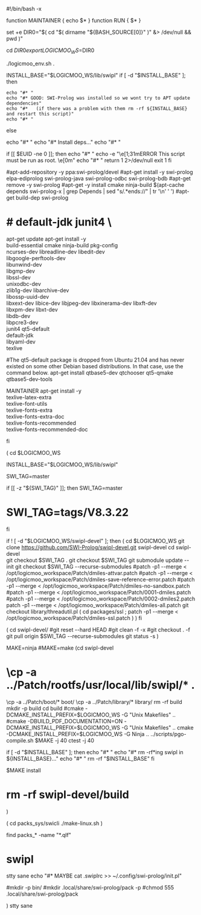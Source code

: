 #!/bin/bash -x

function MAINTAINER {
 echo $*
}
function RUN {
 $*
}

set +e
DIR0="$( cd "$( dirname "${BASH_SOURCE[0]}" )" &> /dev/null && pwd )"

cd $DIR0
export LOGICMOO_WS=$DIR0

./logicmoo_env.sh .

INSTALL_BASE="$LOGICMOO_WS/lib/swipl"
if [ -d "$INSTALL_BASE" ]; then

    echo "#* "
    echo "#* GOOD: SWI-Prolog was installed so we wont try to APT update dependencies"
    echo "#*   (if there was a problem with them rm -rf ${INSTALL_BASE} and restart this script)"
    echo "#* "
else

echo "#* "
echo "#* Install deps..."
echo "#* "

if [[ $EUID -ne 0 ]]; then
   echo "#* "
   echo -e "\e[1;31mERROR This script must be run as root. \e[0m"
   echo "#* "
   return 1 2>/dev/null
   exit 1
fi

#apt-add-repository -y ppa:swi-prolog/devel
#apt-get install -y swi-prolog elpa-ediprolog swi-prolog-java swi-prolog-odbc swi-prolog-bdb
#apt-get remove -y swi-prolog 
#apt-get -y install cmake ninja-build $(apt-cache depends swi-prolog-x | grep Depends | sed "s/.*ends:\//" | tr '\n' ' ')
#apt-get build-dep swi-prolog
# # default-jdk junit4 \
apt-get update
apt-get install -y \
        build-essential cmake ninja-build pkg-config \
        ncurses-dev libreadline-dev libedit-dev \
        libgoogle-perftools-dev \
        libunwind-dev \
        libgmp-dev \
        libssl-dev \
        unixodbc-dev \
        zlib1g-dev libarchive-dev \
        libossp-uuid-dev \
        libxext-dev libice-dev libjpeg-dev libxinerama-dev libxft-dev \
        libxpm-dev libxt-dev \
        libdb-dev \
        libpcre3-dev \
        junit4 qt5-default \
        default-jdk \
        libyaml-dev \
	texlive
        
#The qt5-default package is dropped from Ubuntu 21.04 and has never existed on some other Debian based distributions. In that case, use the command below.
apt-get install qtbase5-dev qtchooser qt5-qmake qtbase5-dev-tools

MAINTAINER apt-get install -y \
        texlive-latex-extra \
        texlive-font-utils \
        texlive-fonts-extra \
        texlive-fonts-extra-doc \
        texlive-fonts-recommended \
        texlive-fonts-recommended-doc

fi

  
(
cd $LOGICMOO_WS


INSTALL_BASE="$LOGICMOO_WS/lib/swipl"

SWI_TAG=master

if [[ -z "${SWI_TAG}" ]]; then
  SWI_TAG=master
#  SWI_TAG=tags/V8.3.22
fi

if ! [ -d "$LOGICMOO_WS/swipl-devel" ]; then
( cd $LOGICMOO_WS
  git clone https://github.com/SWI-Prolog/swipl-devel.git swipl-devel
  cd swipl-devel  
  git checkout $SWI_TAG .
  git checkout $SWI_TAG
  git submodule update --init
  git checkout $SWI_TAG --recurse-submodules
  #patch -p1 --merge < /opt/logicmoo_workspace/Patch/dmiles-attvar.patch
  #patch -p1 --merge < /opt/logicmoo_workspace/Patch/dmiles-save-reference-error.patch
  #patch -p1 --merge < /opt/logicmoo_workspace/Patch/dmiles-no-sandbox.patch
  #patch -p1 --merge < /opt/logicmoo_workspace/Patch/0001-dmiles.patch
  #patch -p1 --merge < /opt/logicmoo_workspace/Patch/0002-dmiles2.patch
  patch -p1 --merge < /opt/logicmoo_workspace/Patch/dmiles-all.patch
  git checkout library/threadutil.pl
  ( cd packages/ssl ; patch -p1 --merge < /opt/logicmoo_workspace/Patch/dmiles-ssl.patch )
)
fi

(
cd swipl-devel/
#git reset --hard HEAD
#git clean -f -x 
#git checkout . -f
git pull origin $SWI_TAG --recurse-submodules
git status -s 
)

MAKE=ninja
#MAKE=make
(cd swipl-devel
 # \cp -a ../Patch/rootfs/usr/local/lib/swipl/* .
 \cp -a ../Patch/boot/* boot/
 \cp -a ../Patch/library/* library/
 rm -rf build
 mkdir -p build
 cd build
 #cmake -DCMAKE_INSTALL_PREFIX=$LOGICMOO_WS -G "Unix Makefiles" ..
 #cmake -DBUILD_PDF_DOCUMENTATION=ON -DCMAKE_INSTALL_PREFIX=$LOGICMOO_WS -G "Unix Makefiles" ..
 cmake -DCMAKE_INSTALL_PREFIX=$LOGICMOO_WS -G Ninja ..
 ../scripts/pgo-compile.sh 
 $MAKE -j 40 
 ctest -j 40

 if [ -d "$INSTALL_BASE" ]; then
  echo "#* "
  echo "#* rm -rf*ing swipl in ${INSTALL_BASE}..."
  echo "#* "
  rm -rf "$INSTALL_BASE"
 fi

 $MAKE install

 

 # rm -rf swipl-devel/build
)


(
cd packs_sys/swicli
./make-linux.sh
)

find packs_* -name "*.qlf"
# swipl 

stty sane
echo "#* MAYBE cat .swiplrc >> ~/.config/swi-prolog/init.pl"


#mkdir -p bin/
#mkdir .local/share/swi-prolog/pack -p
#chmod 555 .local/share/swi-prolog/pack

)
stty sane
